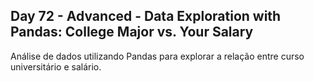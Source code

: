 ## Day 72 - Advanced - Data Exploration with Pandas: College Major vs. Your Salary
Análise de dados utilizando Pandas para explorar a relação entre curso universitário e salário.